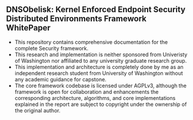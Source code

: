 ## DNSObelisk: Kernel Enforced Endpoint Security Distributed Environments Framework WhitePaper

* This repository contains comprehensive documentation for the complete Security framework.
* This research and implementation is neither sponsored from Univeristy of Washington nor affiliated to any university graduate research group.
* This implementation and architecture is completely done by me as an independent research student from University of Washington without any academic guidance for capstone.
* The core framework codebase is licensed under AGPLv3, although the framework is open for collaboration and enhancements the corresponding architecture, algorithms, and core implementations explained in the report are subject to copyright under the ownership of the original author.

